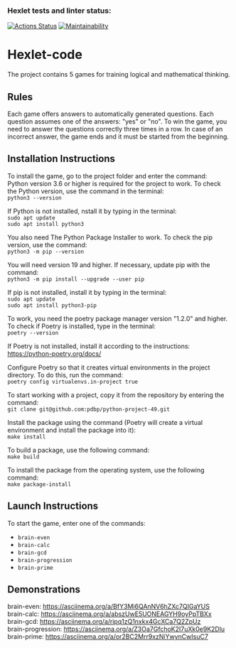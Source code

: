 ### Hexlet tests and linter status:
[![Actions Status](https://github.com/pdbp/python-project-49/workflows/hexlet-check/badge.svg)](https://github.com/pdbp/python-project-49/actions)
[![Maintainability](https://api.codeclimate.com/v1/badges/e1b5791c9aec70d2a3a1/maintainability)](https://codeclimate.com/github/pdbp/python-project-49/maintainability)

# Hexlet-code

The project contains 5 games for training logical and mathematical thinking.  

## Rules  

Each game offers answers to automatically generated questions. Each question assumes one of the answers: "yes" or "no". To win the game, you need to answer the questions correctly three times in a row. In case of an incorrect answer, the game ends and it must be started from the beginning.  

## Installation Instructions  

To install the game, go to the project folder and enter the command:  
Python version 3.6 or higher is required for the project to work. To check the Python version, use the command in the terminal:  
    `python3 --version`  

If Python is not installed, nstall it by typing in the terminal:  
    `sudo apt update`  
    `sudo apt install python3`  

You also need The Python Package Installer to work. To check the pip version, use the command:   
    `python3 -m pip --version`  

You will need version 19 and higher. If necessary, update pip with the command:  
    `python3 -m pip install --upgrade --user pip`  

If pip is not installed, install it by typing in the terminal:  
    `sudo apt update`  
    `sudo apt install python3-pip`  

To work, you need the poetry package manager version "1.2.0" and higher.  To check if Poetry is installed, type in the terminal:  
    `poetry --version`  
    
If Poetry is not installed, install it according to the instructions:  
    https://python-poetry.org/docs/  

Configure Poetry so that it creates virtual environments in the project directory. To do this, run the command:  
    `poetry config virtualenvs.in-project true`  

To start working with a project, copy it from the repository by entering the command:    
    `git clone git@github.com:pdbp/python-project-49.git`  

Install the package using the command (Poetry will create a virtual environment and install the package into it):  
    `make install`  

To build a package, use the following command:  
    `make build`  

To install the package from the operating system, use the following command:  
    `make package-install`  

## Launch Instructions  

To start the game, enter one of the commands:
- `brain-even` 
- `brain-calc` 
- `brain-gcd` 
- `brain-progression` 
- `brain-prime` 

## Demonstrations

brain-even: https://asciinema.org/a/BfY3Mi6QAnNV6hZXc7QIGaYUS  
brain-calc: https://asciinema.org/a/abszUwE5UONEAGYH9oyPpTBXx  
brain-gcd: https://asciinema.org/a/ripq1zQ1nxkx4GcXCa7Q2ZpUz  
brain-progression: https://asciinema.org/a/Z3Oa7GfchoK2I7uXk0e9K2Dlu  
brain-prime: https://asciinema.org/a/or2BC2Mrr9xzNiYwynCwIsuC7  
